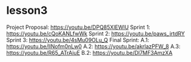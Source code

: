 # lesson3

Project Proposal: https://youtu.be/DPQ85XlEWlU
Sprint 1: https://youtu.be/cQoKANLfwWk
Sprint 2: https://youtu.be/paws_jrtdRY
Sprint 3: https://youtu.be/4sMu09OLu_Q
Final Sprint:
  A.1: https://youtu.be/llNofm0nLw0
  A.2: https://youtu.be/akrlazPFW_8
  A.3: https://youtu.be/R65_ATrAiuE
  B.2: https://youtu.be/Dl7MF3AmzXA
